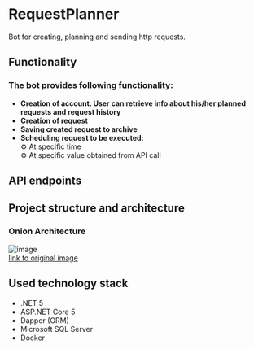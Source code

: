 # RequestPlanner
Bot for creating, planning and sending http requests. 

## Functionality
### The bot provides following functionality:
- **Creation of account. User can retrieve info about his/her planned requests and request history**
- **Creation of request**
- **Saving created request to archive**
- **Scheduling request to be executed:** </br>
  ⚙️ At specific time  </br>
  ⚙️ At specific value obtained from API call
  
## API endpoints

## Project structure and architecture
  ### Onion Architecture
  ![image](https://user-images.githubusercontent.com/59698344/152001513-1c9e8512-3e09-4688-b345-69c769e02276.png) </br>
  [link to original image](https://github.com/Amitpnk/Onion-architecture-ASP.NET-Core)
  
## Used technology stack
 - .NET 5
 - ASP.NET Core 5
 - Dapper (ORM)
 - Microsoft SQL Server
 - Docker
